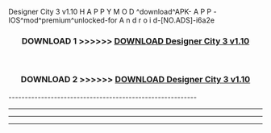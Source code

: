  Designer City 3 v1.10 H A P P Y M O D ^download^APK- A P P -IOS^mod^premium^unlocked-for A n d r o i d-[NO.ADS]-i6a2e



<div align="center">

<h3>DOWNLOAD 1 >>>>>> <a href="https://en-mod.web.app/?en= Designer City 3 v1.10">DOWNLOAD Designer City 3 v1.10 </a></h3><br>

<h3>DOWNLOAD 2 >>>>>> <a href="https://en-mod.web.app/?en= Designer City 3 v1.10">DOWNLOAD Designer City 3 v1.10 </a></h3>

</div>
----------------------------------------------------------

----------------------------------------------------------

----------------------------------------------------------

----------------------------------------------------------



